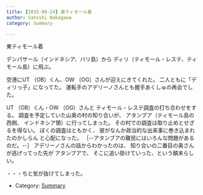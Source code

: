 ```yaml
---
title: [2015-08-24] 東ティモール着
author: Satoshi Nakagawa
category: Summary

---
```


東ティモール着

 デンパサール（インドネシア、バリ島）から
ディリ（ティモール・レステ、ティモール島）に飛ぶ。

 空港にUT （OB）くん、OW （OG）さんが迎えにきてくれた。
二人ともに「ディリっ子」になってた。
運転手のアデリーノさんとも握手あくしゅの再会でした。

<!--more-->

 UT （OB）くん・OW （OG）さんと
ティモール・レステ調査の打ち合わせをする。
調査を予定していた山奥の村の知り合いが、
アタンブア（ティモール島の西側、
インドネシア領）に行ってしまった。
その村での調査は取り止めとせざるを得ない。
ぼくの調査はともかく、
彼がなんか政治的な出来事に巻き込まれたのかしらん
と心配になった。
［--アタンブアの難民にはいろんな問題があるのだ。--］
アデリーノさんの話からわかったのは、
知り合いの二番目の奥さんが逃げってった先が
アタンブアで、
そこに追い掛けていった、という顛末らしい。

 ・・・ちと気が抜けてしまった。

- Category: [Summary](https://merapano.github.io/categories.html#Summary)

